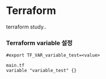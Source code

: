 # Terraform
terraform study.. 


### Terraform variable 설정 
~~~
#export TF_VAR_variable_test=<value>

main.tf
variable "variable_test" {}
~~~


